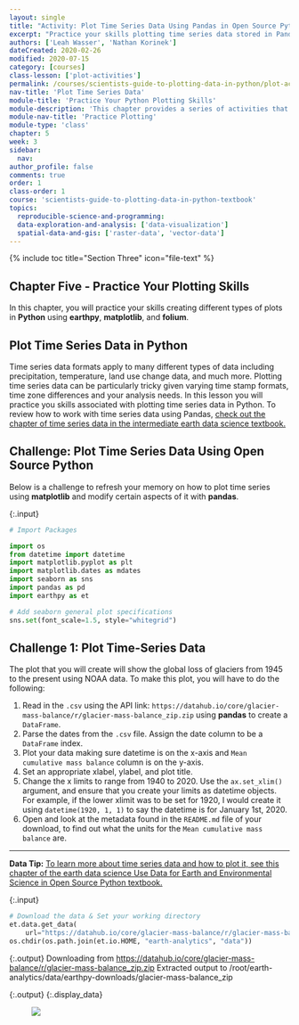 ```yaml
---
layout: single
title: "Activity: Plot Time Series Data Using Pandas in Open Source Python"
excerpt: "Practice your skills plotting time series data stored in Pandas Data Frames in Python."
authors: ['Leah Wasser', 'Nathan Korinek']
dateCreated: 2020-02-26
modified: 2020-07-15
category: [courses]
class-lesson: ['plot-activities']
permalink: /courses/scientists-guide-to-plotting-data-in-python/plot-activities/plot-time-series-data-python/
nav-title: 'Plot Time Series Data'
module-title: 'Practice Your Python Plotting Skills'
module-description: 'This chapter provides a series of activities that allow you to practice your Python plotting skills using differen types of data.'
module-nav-title: 'Practice Plotting'
module-type: 'class'
chapter: 5
week: 3
sidebar:
  nav:
author_profile: false
comments: true
order: 1
class-order: 1
course: 'scientists-guide-to-plotting-data-in-python-textbook'
topics:
  reproducible-science-and-programming:
  data-exploration-and-analysis: ['data-visualization']
  spatial-data-and-gis: ['raster-data', 'vector-data']
---
```


{% include toc title="Section Three" icon="file-text" %}

<div class='notice--success' markdown="1">

## <i class="fa fa-ship" aria-hidden="true"></i> Chapter Five - Practice Your Plotting Skills

In this chapter, you will practice your skills creating different types of plots in **Python** using **earthpy**, **matplotlib**, and **folium**. 

</div>


## Plot Time Series Data in Python

Time series data formats apply to many different types of data including precipitation, temperature, land use change data, and much more. Plotting time series data can be particularly tricky given varying time stamp formats, time zone differences and your analysis needs. In this lesson you will practice you skills associated with plotting time series data in Python. To review how to work with time series data using Pandas,  <a href="{{ site.baseurl }}/courses/use-data-open-source-python/use-time-series-data-in-python/introduction-to-time-series-in-pandas-python/">check out the chapter of time series data in the intermediate earth data science textbook.</a>

<div class='notice--success' markdown="1">

## <i class="fa fa-graduation-cap" aria-hidden="true"></i> Challenge: Plot Time Series Data Using Open Source Python

Below is a challenge to refresh your memory on how to plot time series using **matplotlib** and modify certain aspects of it with **pandas**. 
</div>

{:.input}
```python
# Import Packages

import os
from datetime import datetime
import matplotlib.pyplot as plt
import matplotlib.dates as mdates
import seaborn as sns
import pandas as pd
import earthpy as et

# Add seaborn general plot specifications
sns.set(font_scale=1.5, style="whitegrid")
```

<div class="notice--warning" markdown="1">

## <i class="fa fa-pencil-square-o" aria-hidden="true"></i> Challenge 1: Plot Time-Series Data

The plot that you will create will show the global loss of glaciers from 1945
to the present using NOAA data. To make this plot, you will have to do the following: 

1. Read in the `.csv` using the API link: `https://datahub.io/core/glacier-mass-balance/r/glacier-mass-balance_zip.zip` using **pandas** to create a `DataFrame`.
2. Parse the dates from the `.csv` file. Assign the date column to be a `DataFrame` index.
3. Plot your data making sure datetime is on the x-axis and `Mean cumulative mass balance` column is on the y-axis. 
4. Set an appropriate xlabel, ylabel, and plot title. 
5. Change the x limits to range from 1940 to 2020. Use the `ax.set_xlim()` argument, and ensure that you create your limits as datetime objects. For example, if the lower xlimit was to be set for 1920, I would create it using `datetime(1920, 1, 1)` to say the datetime is for January 1st, 2020. 
6. Open and look at the metadata found in the `README.md` file of your download, to find out what the units for the `Mean cumulative mass balance` are.

</div>

****
<div class='notice--success alert alert-info' markdown="1">

<i class="fa fa-star"></i> **Data Tip:** <a href="{{ site.baseurl }}/courses/use-data-open-source-python/use-time-series-data-in-python/">To learn more about time series data and how to plot it, see this chapter of the earth data science Use Data for Earth and Environmental Science in Open Source Python textbook.</a>

</div>

{:.input}
```python
# Download the data & Set your working directory
et.data.get_data(
    url="https://datahub.io/core/glacier-mass-balance/r/glacier-mass-balance_zip.zip")
os.chdir(os.path.join(et.io.HOME, "earth-analytics", "data"))
```

{:.output}
    Downloading from https://datahub.io/core/glacier-mass-balance/r/glacier-mass-balance_zip.zip
    Extracted output to /root/earth-analytics/data/earthpy-downloads/glacier-mass-balance_zip





{:.output}
{:.display_data}

<figure>

<img src = "{{ site.url }}/images/courses/scientists-guide-to-plotting-data-in-python-textbook/03-plotting-activities/2020-06-24-activity-02-timeseries/2020-06-24-activity-02-timeseries_7_0.png">

</figure>



